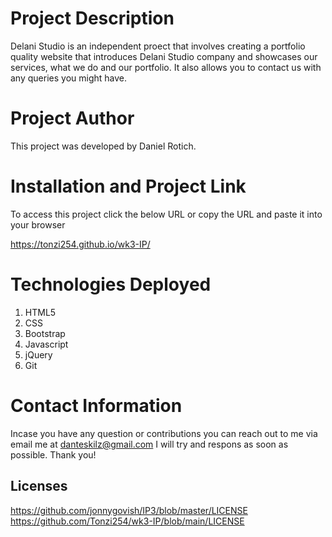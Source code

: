 # Project Description

Delani Studio is an independent proect that involves creating a portfolio quality website that introduces Delani Studio company and showcases our services, what we do and our portfolio. It also allows you to contact us with any queries you might have.

# Project Author
This project was developed by Daniel Rotich.

# Installation and Project Link 
To access this project click the below URL or copy the URL and paste it into your browser 

https://tonzi254.github.io/wk3-IP/

# Technologies Deployed

1. HTML5
2. CSS
3. Bootstrap
4. Javascript
5. jQuery
6. Git

# Contact Information
Incase you have any question or contributions you can reach out to me via email me at danteskilz@gmail.com
I will try and respons as soon as possible. Thank you!

## Licenses
https://github.com/jonnygovish/IP3/blob/master/LICENSE
https://github.com/Tonzi254/wk3-IP/blob/main/LICENSE



